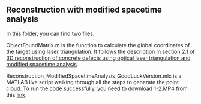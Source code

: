 ## Reconstruction with modified spacetime analysis

In this folder, you can find two files. 

ObjectFoundMatrix.m is the function to calculate the global coordinates of the target using laser triangulation. It follows the description in section 2.1 of [3D reconstruction of concrete defects using optical laser triangulation and modified spacetime analysis](https://www.sciencedirect.com/science/article/pii/S0926580522003429). 

Reconstruction\_ModifiedSpacetimeAnalysis_GoodLuckVersion.mlx is a MATLAB live script walking through all the steps to generate the point cloud. To run the code successfully, you need to download 1-2.MP4 from this [link](https://drive.google.com/drive/folders/1UA8Ou1_pZLtrN8g0FZ9s6NKGzCt6YxnV).